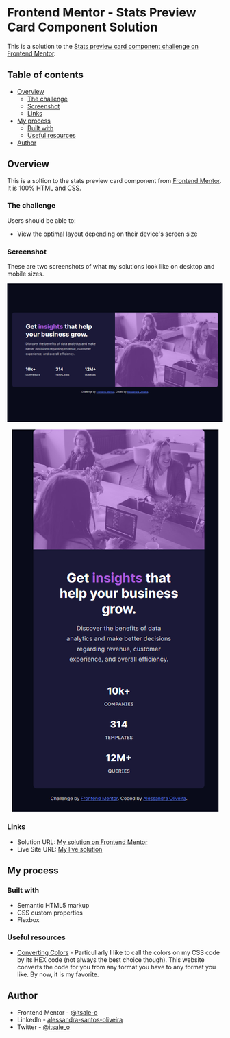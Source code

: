 # Frontend Mentor - Stats Preview Card Component Solution

This is a solution to the [Stats preview card component challenge on Frontend Mentor](https://www.frontendmentor.io/challenges/stats-preview-card-component-8JqbgoU62).

## Table of contents

- [Overview](#overview)
  - [The challenge](#the-challenge)
  - [Screenshot](#screenshot)
  - [Links](#links)
- [My process](#my-process)
  - [Built with](#built-with)
  - [Useful resources](#useful-resources)
- [Author](#author)

## Overview

This is a soltion to the stats preview card component from [Frontend Mentor](https://www.frontendmentor.io). It is 100% HTML and CSS.

### The challenge

Users should be able to:

- View the optimal layout depending on their device's screen size

### Screenshot

These are two screenshots of what my solutions look like on desktop and mobile sizes.

![](/images/stats_preview_card_desktop.png)

<div align="center">

![](/images/stats_preview_card_mobile.png)

</div>

### Links

- Solution URL: [My solution on Frontend Mentor](https://www.frontendmentor.io/solutions/stats-preview-card-component-solution-K5_Bw00ZK8
)
- Live Site URL: [My live solution](https://itsale-o.github.io/stats-preview-card/)

## My process

### Built with

- Semantic HTML5 markup
- CSS custom properties
- Flexbox

### Useful resources

- [Converting Colors](https://convertingcolors.com/) - Particullarly I like to call the colors on my CSS code by its HEX code (not always the best choice though). This website converts the code for you from any format you have to any format you like. By now, it is my favorite.

## Author

- Frontend Mentor - [@itsale-o](https://www.frontendmentor.io/profile/itsale-o)
- LinkedIn - [alessandra-santos-oliveira](https://www.linkedin.com/in/alessandra-santos-oliveira/)
- Twitter - [@itsale_o](https://www.twitter.com/itsale_o)
